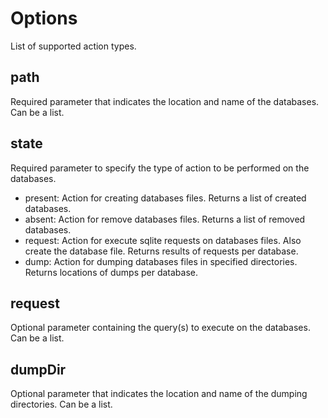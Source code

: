 # Options

List of supported action types.

## path

Required parameter that indicates the location and name of the databases. Can be a list.

## state

Required parameter to specify the type of action to be performed on the databases.

* present: Action for creating databases files. Returns a list of created databases.
* absent: Action for remove databases files. Returns a list of removed databases.
* request: Action for execute sqlite requests on  databases files. Also create the database file. Returns results of requests per database.
* dump: Action for dumping databases files in specified directories. Returns locations of dumps per database.

## request

Optional parameter containing the query(s) to execute on the databases. Can be a list.
	
## dumpDir

Optional parameter that indicates the location and name of the dumping directories. Can be a list.



